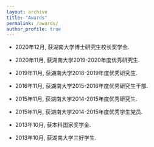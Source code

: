 ```yaml
---
layout: archive
title: "Awards"
permalink: /awards/
author_profile: true
---
```



* 2020年12月, 获湖南大学博士研究生校长奖学金.

* 2020年11月, 获湖南大学2019-2020年度优秀研究生.

* 2019年11月, 获湖南大学2018-2019年度优秀研究生.

* 2016年11月, 获湖南大学2015-2016年度优秀研究生干部.

* 2015年11月, 获湖南大学2014-2015年度优秀研究生.

* 2015年11月, 获湖南大学2014-2015年度优秀学生党员.

* 2013年10月, 获本科国家奖学金.

* 2013年10月, 获湖南大学三好学生.


